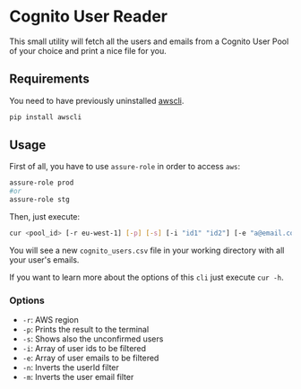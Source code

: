 # Cognito User Reader

This small utility will fetch all the users and emails from a Cognito User Pool of your choice and print a nice file for you.

## Requirements

You need to have previously uninstalled [awscli](https://aws.amazon.com/cli/).

```python
pip install awscli
```

## Usage

First of all, you have to use `assure-role` in order to access `aws`:

```bash
assure-role prod
#or
assure-role stg
```

Then, just execute: 

```bash
cur <pool_id> [-r eu-west-1] [-p] [-s] [-i "id1" "id2"] [-e "a@email.com" "b@email.com"] [-n] [-m]
```

You will see a new `cognito_users.csv` file in your working directory with all your user's emails.

If you want to learn more about the options of this `cli` just execute `cur -h`.

### Options

* `-r`: AWS region
* `-p`: Prints the result to the terminal
* `-s`: Shows also the unconfirmed users
* `-i`: Array of user ids to be filtered
* `-e`: Array of user emails to be filtered
* `-n`: Inverts the userId filter
* `-m`: Inverts the user email filter
